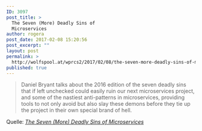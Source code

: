 ```yaml
---
ID: 3097
post_title: >
  The Seven (More) Deadly Sins of
  Microservices
author: rogera
post_date: 2017-02-08 15:20:56
post_excerpt: ""
layout: post
permalink: >
  http://wolfspool.at/wprcs2/2017/02/08/the-seven-more-deadly-sins-of-microservices/
published: true
---
```

<blockquote>Daniel Bryant talks about the 2016 edition of the seven deadly sins that if left unchecked could easily ruin our next microservices project, and some of the nastiest anti-patterns in microservices, providing tools to not only avoid but also slay these demons before they tie up the project in their own special brand of hell.</blockquote>
Quelle: <em><a href="https://www.infoq.com/presentations/microservices-antipatterns-2016">The Seven (More) Deadly Sins of Microservices</a></em>